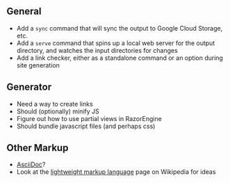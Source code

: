 
## General ##

- Add a `sync` command that will sync the output to Google Cloud Storage, etc.
- Add a `serve` command that spins up a local web server for the output directory, and watches the input directories for changes
- Add a link checker, either as a standalone command or an option during site generation

## Generator ##

- Need a way to create links
- Should (optionally) minify JS
- Figure out how to use partial views in RazorEngine
- Should bundle javascript files (and perhaps css)


## Other Markup ##

- [AsciiDoc](http://www.methods.co.nz/asciidoc/)?
- Look at the [lightweight markup language](https://en.wikipedia.org/wiki/Lightweight_markup_language) page on Wikipedia for ideas
